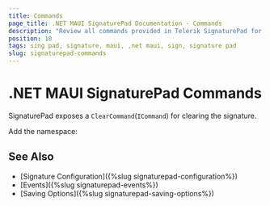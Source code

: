 ```yaml
---
title: Commands
page_title: .NET MAUI SignaturePad Documentation - Commands
description: "Review all commands provided in Telerik SignaturePad for .NET MAUI control."
position: 10
tags: sing pad, signature, maui, ,net maui, sign, signature pad
slug: signaturepad-commands
---
```


# .NET MAUI SignaturePad Commands

SignaturePad exposes a `ClearCommand`(`ICommand`) for clearing the signature. 

<snippet id='signaturepad-clear-command'/>

Add the namespace: 

<snippet id='xmlns-telerikinput'/>

## See Also

- [Signature Configuration]({%slug signaturepad-configuration%})
- [Events]({%slug signaturepad-events%})
- [Saving Options]({%slug signaturepad-saving-options%})